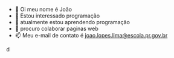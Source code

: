 - 👋 Oi meu nome é João
- 👀 Estou interessado programação
- 🌱 atualmente estou aprendendo programação
- 💞️ procuro colaborar paginas web
- 📫 Meu e-mail de contato é joao.lopes.lima@escola.pr.gov.br

<!---
joaoDVZ22/joaoDVZ22 is a ✨ special ✨ repository because its `README.md` (this file) appears on your GitHub profile.
You can click the Preview link to take a look at your changes.
--->
d
